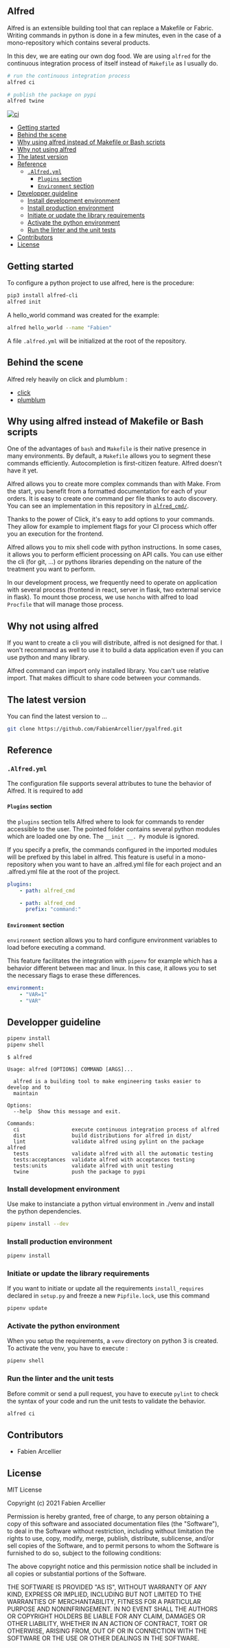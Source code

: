 ## Alfred

Alfred is an extensible building tool that can replace a Makefile or Fabric.
Writing commands in python is done in a few minutes, even in the case of a mono-repository
which contains several products.

In this dev, we are eating our own dog food. We are using `alfred` for the continuous integration process
of itself instead of `Makefile` as I usually do.

```bash
# run the continuous integration process
alfred ci

# publish the package on pypi
alfred twine
```

[![ci](https://github.com/FabienArcellier/pyalfred/actions/workflows/ci.yml/badge.svg)](https://github.com/FabienArcellier/pyalfred/actions/workflows/ci.yml)

- [Getting started](#getting-started)
- [Behind the scene](#behind-the-scene)
- [Why using alfred instead of Makefile or Bash scripts](#why-using-alfred-instead-of-makefile-or-bash-scripts)
- [Why not using alfred](#why-not-using-alfred)
- [The latest version](#the-latest-version)
- [Reference](#reference)
  * [`.Alfred.yml`](#-alfredyml-)
    + [`Plugins` section](#-plugins--section)
    + [`Environment` section](#-environment--section)
- [Developper guideline](#developper-guideline)
  * [Install development environment](#install-development-environment)
  * [Install production environment](#install-production-environment)
  * [Initiate or update the library requirements](#initiate-or-update-the-library-requirements)
  * [Activate the python environment](#activate-the-python-environment)
  * [Run the linter and the unit tests](#run-the-linter-and-the-unit-tests)
- [Contributors](#contributors)
- [License](#license)


## Getting started

To configure a python project to use alfred, here is the procedure:

```bash
pip3 install alfred-cli
alfred init
```

A hello_world command was created for the example:

```bash
alfred hello_world --name "Fabien"
```

A file `.alfred.yml` will be initialized at the root of the repository.

## Behind the scene

Alfred rely heavily on click and plumblum :

* [click](https://click.palletsprojects.com/en/8.0.x/)
* [plumblum](https://plumbum.readthedocs.io/en/latest/)

## Why using alfred instead of Makefile or Bash scripts

One of the advantages of `bash` and `Makefile` is their native presence in many environments.
By default, a `Makefile` allows you to segment these commands efficiently. Autocompletion is first-citizen
feature. Alfred doesn't have it yet.

Alfred allows you to create more complex commands than with Make. From the start, you benefit from a
formatted documentation for each of your orders. It is easy to create one command per file  thanks
to auto discovery. You can see an implementation in this repository in [`alfred_cmd/`](alfred_cmd/).

Thanks to the power of Click, it's easy to add options to your commands.
They allow for example to implement flags for your CI process which
offer you an execution for the frontend.

Alfred allows you to mix shell code with python instructions. In some cases, it allows you
to perform efficient processing on API calls. You can use either the cli (for git, ...) or
pythons libraries depending on the nature of the treatment you want to perform.

In our development process, we frequently need to operate on application with several process (frontend in react,
server in flask, two external service in flask). To mount those process, we use `honcho` with alfred
to load `Procfile` that will manage those process.

## Why not using alfred

If you want to create a cli you will distribute, alfred is not designed for that. I won't recommand
as well to use it to build a data application even if you can use python and many library.

Alfred command can import only installed library. You can't use relative import. That makes difficult to
share code between your commands.

## The latest version

You can find the latest version to ...

```bash
git clone https://github.com/FabienArcellier/pyalfred.git
```

## Reference

### `.Alfred.yml`

The configuration file supports several attributes to tune the behavior of
Alfred. It is required to add

#### `Plugins` section

the `plugins` section tells Alfred where to look for commands to render
accessible to the user. The pointed folder contains several python modules which
are loaded one by one. The `__init __. Py` module is ignored.

If you specify a prefix, the commands configured in the imported modules
will be prefixed by this label in alfred. This feature is useful in a mono-repository
when you want to have an .alfred.yml file for each project and an .alfred.yml file
at the root of the project.

```yaml
plugins:
    - path: alfred_cmd

    - path: alfred_cmd
      prefix: "command:"
```

#### `Environment` section

`environment` section allows you to hard configure environment variables to load
before executing a command.

This feature facilitates the integration with `pipenv` for example which has a behavior
different between mac and linux. In this case, it allows you to set the necessary flags
to erase these differences.

```yaml
environment:
    - "VAR=1"
    - "VAR"
```

## Developper guideline

```bash
pipenv install
pipenv shell
```

```
$ alfred

Usage: alfred [OPTIONS] COMMAND [ARGS]...

  alfred is a building tool to make engineering tasks easier to develop and to
  maintain

Options:
  --help  Show this message and exit.

Commands:
  ci                 execute continuous integration process of alfred
  dist               build distributions for alfred in dist/
  lint               validate alfred using pylint on the package alfred
  tests              validate alfred with all the automatic testing
  tests:acceptances  validate alfred with acceptances testing
  tests:units        validate alfred with unit testing
  twine              push the package to pypi
```

### Install development environment

Use make to instanciate a python virtual environment in ./venv and install the
python dependencies.

```bash
pipenv install --dev
```

### Install production environment

```bash
pipenv install
```

### Initiate or update the library requirements

If you want to initiate or update all the requirements `install_requires` declared in `setup.py`
and freeze a new `Pipfile.lock`, use this command

```bash
pipenv update
```

### Activate the python environment

When you setup the requirements, a `venv` directory on python 3 is created.
To activate the venv, you have to execute :

```bash
pipenv shell
```

### Run the linter and the unit tests

Before commit or send a pull request, you have to execute `pylint` to check the syntax
of your code and run the unit tests to validate the behavior.

```bash
alfred ci
```

## Contributors

* Fabien Arcellier

## License

MIT License

Copyright (c) 2021 Fabien Arcellier

Permission is hereby granted, free of charge, to any person obtaining a copy
of this software and associated documentation files (the "Software"), to deal
in the Software without restriction, including without limitation the rights
to use, copy, modify, merge, publish, distribute, sublicense, and/or sell
copies of the Software, and to permit persons to whom the Software is
furnished to do so, subject to the following conditions:

The above copyright notice and this permission notice shall be included in all
copies or substantial portions of the Software.

THE SOFTWARE IS PROVIDED "AS IS", WITHOUT WARRANTY OF ANY KIND, EXPRESS OR
IMPLIED, INCLUDING BUT NOT LIMITED TO THE WARRANTIES OF MERCHANTABILITY,
FITNESS FOR A PARTICULAR PURPOSE AND NONINFRINGEMENT. IN NO EVENT SHALL THE
AUTHORS OR COPYRIGHT HOLDERS BE LIABLE FOR ANY CLAIM, DAMAGES OR OTHER
LIABILITY, WHETHER IN AN ACTION OF CONTRACT, TORT OR OTHERWISE, ARISING FROM,
OUT OF OR IN CONNECTION WITH THE SOFTWARE OR THE USE OR OTHER DEALINGS IN THE
SOFTWARE.
